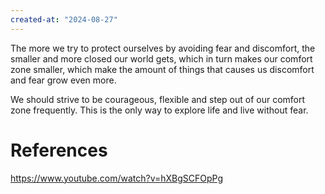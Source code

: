 ```yaml
---
created-at: "2024-08-27"
---
```


The more we try to protect ourselves by avoiding fear and discomfort, the smaller and more closed our world gets, which in turn makes our comfort zone smaller, which make the amount of things that causes us discomfort and fear grow even more.

We should strive to be courageous, flexible and step out of our comfort zone frequently. This is the only way to explore life and live without fear.

# References

https://www.youtube.com/watch?v=hXBgSCFOpPg
